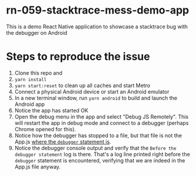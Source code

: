 # rn-059-stacktrace-mess-demo-app
This is a demo React Native application to showcase a stacktrace bug with the debugger on Android

# Steps to reproduce the issue
1. Clone this repo and
2. `yarn install`
3. `yarn start:reset` to clean up all caches and start Metro
4. Connect a physical Android device or start an Android emulator
5. In a new terminal window, run `yarn android` to build and launch the Android app
6. Notice the app has started OK
7. Open the debug menu in the app and select "Debug JS Remotely". This will restart the app in debug mode and connect to a debugger (perhaps Chrome opened for this).
8. Notice how the debugger has stopped to a file, but that file is not the App.js [where the `debugger` statement is](https://github.com/hypest/rn-059-stacktrace-mess-demo-app/blob/8d2d757bb1785899731d647dd1d96b75bf7ddb23/App.js#L23).
9. Notice the debugger console output and verify that the `Before the debugger statement` log is there. That's a log line printed right before the `debugger` statement is encountered, verifying that we are indeed in the App.js file anyway.
